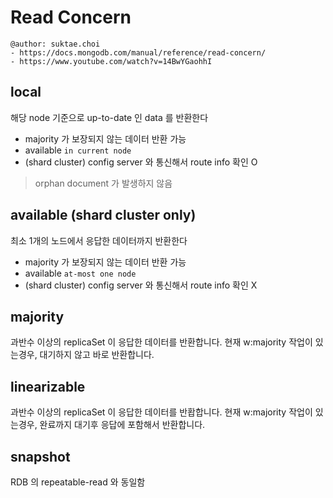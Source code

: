 # Read Concern

```
@author: suktae.choi
- https://docs.mongodb.com/manual/reference/read-concern/
- https://www.youtube.com/watch?v=14BwYGaohhI
```

## local
해당 node 기준으로 up-to-date 인 data 를 반환한다

- majority 가 보장되지 않는 데이터 반환 가능
- available `in current node`
- (shard cluster) config server 와 통신해서 route info 확인 O

> orphan document 가 발생하지 않음

## available (shard cluster only)
최소 1개의 노드에서 응답한 데이터까지 반환한다

- majority 가 보장되지 않는 데이터 반환 가능
- available `at-most one node`
- (shard cluster) config server 와 통신해서 route info 확인 X

## majority
과반수 이상의 replicaSet 이 응답한 데이터를 반환합니다.
현재 w:majority 작업이 있는경우, 대기하지 않고 바로 반환합니다.

## linearizable
과반수 이상의 replicaSet 이 응답한 데이터를 반홥합니다.
현재 w:majority 작업이 있는경우, 완료까지 대기후 응답에 포함해서 반환합니다.

## snapshot
RDB 의 repeatable-read 와 동일함
